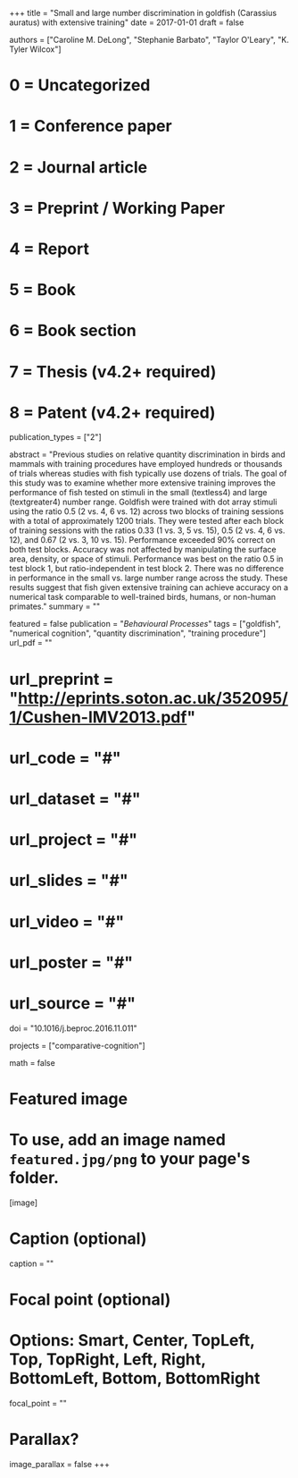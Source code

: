 +++
title = "Small and large number discrimination in goldfish (Carassius auratus) with extensive training"
date = 2017-01-01
draft = false

authors = ["Caroline M. DeLong", "Stephanie Barbato", "Taylor O'Leary", "K. Tyler Wilcox"]

# 0 = Uncategorized
# 1 = Conference paper
# 2 = Journal article
# 3 = Preprint / Working Paper
# 4 = Report
# 5 = Book
# 6 = Book section
# 7 = Thesis (v4.2+ required)
# 8 = Patent (v4.2+ required)
publication_types = ["2"]

abstract = "Previous studies on relative quantity discrimination in birds and mammals with training procedures have employed hundreds or thousands of trials whereas studies with fish typically use dozens of trials. The goal of this study was to examine whether more extensive training improves the performance of fish tested on stimuli in the small (textless4) and large (textgreater4) number range. Goldfish were trained with dot array stimuli using the ratio 0.5 (2 vs. 4, 6 vs. 12) across two blocks of training sessions with a total of approximately 1200 trials. They were tested after each block of training sessions with the ratios 0.33 (1 vs. 3, 5 vs. 15), 0.5 (2 vs. 4, 6 vs. 12), and 0.67 (2 vs. 3, 10 vs. 15). Performance exceeded 90% correct on both test blocks. Accuracy was not affected by manipulating the surface area, density, or space of stimuli. Performance was best on the ratio 0.5 in test block 1, but ratio-independent in test block 2. There was no difference in performance in the small vs. large number range across the study. These results suggest that fish given extensive training can achieve accuracy on a numerical task comparable to well-trained birds, humans, or non-human primates."
summary = ""

featured = false
publication = "*Behavioural Processes*"
tags = ["goldfish", "numerical cognition", "quantity discrimination", "training procedure"]
url_pdf = ""
# url_preprint = "http://eprints.soton.ac.uk/352095/1/Cushen-IMV2013.pdf"
# url_code = "#"
# url_dataset = "#"
# url_project = "#"
# url_slides = "#"
# url_video = "#"
# url_poster = "#"
# url_source = "#"
doi = "10.1016/j.beproc.2016.11.011"

projects = ["comparative-cognition"]

math = false

# Featured image
# To use, add an image named `featured.jpg/png` to your page's folder.
[image]
  # Caption (optional)
  caption = ""

  # Focal point (optional)
  # Options: Smart, Center, TopLeft, Top, TopRight, Left, Right, BottomLeft, Bottom, BottomRight
  focal_point = ""
  
  # Parallax?
  image_parallax = false
+++
